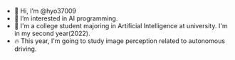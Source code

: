 - 👋 Hi, I’m @hyo37009
- 👀 I’m interested in AI programming. 
- 🌱 I'm a college student majoring in Artificial Intelligence at university. I'm in my second year(2022).
- 🔥 This year, I'm going to study image perception related to autonomous driving.

<!---
hyo37009/hyo37009 is a ✨ special ✨ repository because its `README.md` (this file) appears on your GitHub profile.
You can click the Preview link to take a look at your changes.
--->
